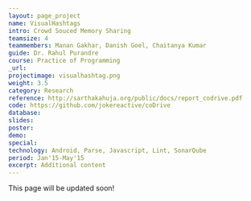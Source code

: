 ```yaml
---
layout: page_project
name: VisualHashtags
intro: Crowd Souced Memory Sharing
teamsize: 4
teammembers: Manan Gakhar, Danish Goel, Chaitanya Kumar
guide: Dr. Rahul Purandre
course: Practice of Programming
_url: 
projectimage: visualhashtag.png
weight: 3.5
category: Research
reference: http://sarthakahuja.org/public/docs/report_codrive.pdf
code: https://github.com/jokereactive/coDrive
database: 
slides: 
poster: 
demo: 
special: 
technology: Android, Parse, Javascript, Lint, SonarQube
period: Jan'15-May'15
excerpt: Additional content
---
```

This page will be updated soon!